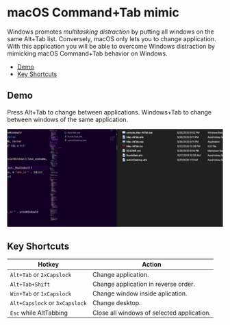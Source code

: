 # macOS Command+Tab mimic <!-- omit in toc -->

Windows promotes _multitasking distraction_ by putting all windows on the same Alt+Tab list. Conversely, macOS only lets you to change application. With this application you will be able to overcome Windows distraction by mimicking macOS Command+Tab behavior on Windows.

- [Demo](#demo)
- [Key Shortcuts](#key-shortcuts)

## Demo

Press Alt+Tab to change between applications. Windows+Tab to change between windows of the same application.

![image](./images/demo.gif)

## Key Shortcuts

| Hotkey                         | Action                                     |
| ------------------------------ | ------------------------------------------ |
| `Alt+Tab` or `2xCapslock`      | Change application.                        |
| `Alt+Tab+Shift`                | Change application in reverse order.       |
| `Win+Tab` or `1xCapslock`      | Change window inside aplication.           |
| `Alt+Capslock` or `3xCapslock` | Change desktop.                            |
| `Esc` while AltTabbing         | Close all windows of selected application. |